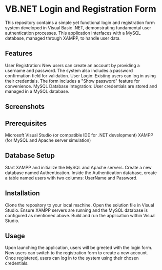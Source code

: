 # VB.NET Login and Registration Form
This repository contains a simple yet functional login and registration form system developed in Visual Basic .NET, demonstrating fundamental user authentication processes. This application interfaces with a MySQL database, managed through XAMPP, to handle user data.

## Features
User Registration: New users can create an account by providing a username and password. The system also includes a password confirmation field for validation.
User Login: Existing users can log in using their credentials. The form includes a "Show password" feature for convenience.
MySQL Database Integration: User credentials are stored and managed in a MySQL database.
## Screenshots


## Prerequisites
Microsoft Visual Studio (or compatible IDE for .NET development)
XAMPP (for MySQL and Apache server simulation)
## Database Setup
Start XAMPP and initialize the MySQL and Apache servers.
Create a new database named Authentication.
Inside the Authentication database, create a table named users with two columns: UserName and Password.
## Installation
Clone the repository to your local machine.
Open the solution file in Visual Studio.
Ensure XAMPP servers are running and the MySQL database is configured as mentioned above.
Build and run the application within Visual Studio.
## Usage
Upon launching the application, users will be greeted with the login form. New users can switch to the registration form to create a new account. Once registered, users can log in to the system using their chosen credentials.
